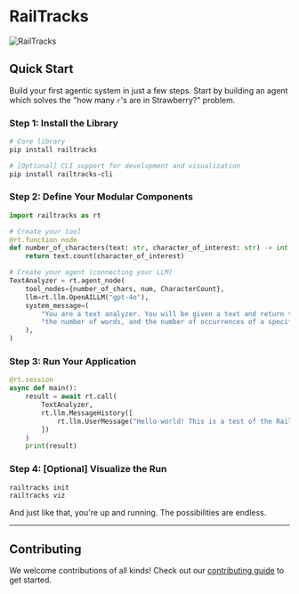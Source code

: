 # RailTracks

![RailTracks](../../docs/assets/logo.svg)

## Quick Start

Build your first agentic system in just a few steps. Start by building an agent which solves the "how many `r`'s are in Strawberry?" problem. 

### Step 1: Install the Library

```bash
# Core library
pip install railtracks

# [Optional] CLI support for development and visualization
pip install railtracks-cli
```

### Step 2: Define Your Modular Components

```python
import railtracks as rt

# Create your tool
@rt.function_node
def number_of_characters(text: str, character_of_interest: str) -> int:
    return text.count(character_of_interest)

# Create your agent (connecting your LLM)
TextAnalyzer = rt.agent_node(
    tool_nodes={number_of_chars, num, CharacterCount},
    llm=rt.llm.OpenAILLM("gpt-4o"),
    system_message=(
        "You are a text analyzer. You will be given a text and return the number of characters, "
        "the number of words, and the number of occurrences of a specific character."
    ),
)
```

### Step 3: Run Your Application

```python
@rt.session
async def main():
    result = await rt.call(
        TextAnalyzer,
        rt.llm.MessageHistory([
            rt.llm.UserMessage("Hello world! This is a test of the RailTracks framework.")
        ])
    )
    print(result)
```

### Step 4: \[Optional] Visualize the Run

```bash
railtracks init
railtracks viz
```

And just like that, you're up and running. The possibilities are endless.

---

## Contributing

We welcome contributions of all kinds! Check out our [contributing guide](../../CONTRIBUTING.md) to get started.